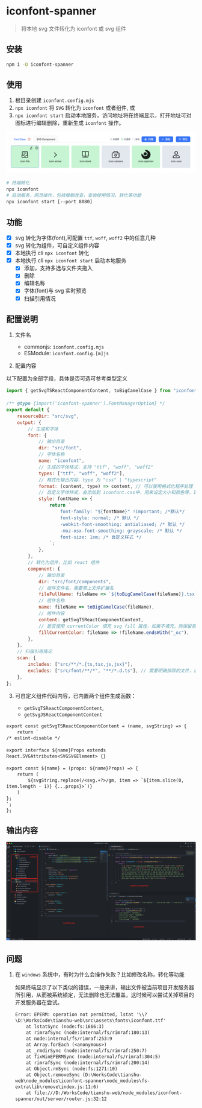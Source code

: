 # iconfont-spanner

> 将本地 svg 文件转化为 iconfont 或 svg 组件

## 安装

```sh
npm i -D iconfont-spanner
```

## 使用

1. 根目录创建 `iconfont.config.mjs`
2. `npx iconfont` 将 `SVG` 转化为 `iconfont` 或者组件, 或
3. `npx iconfont start` 启动本地服务，访问地址将在终端显示，打开地址可对图标进行编辑删除，重新生成 `iconfont` 操作。

![alt text](spanner.png)

```sh
# 终端转化
npx iconfont
# 启动服务，网页操作，包括增删改查，查询使用情况，转化等功能
npx iconfont start [--port 8080]
```

## 功能

-   [x] svg 转化为字体(font),可配置 `ttf`, `woff`, `woff2` 中的任意几种
-   [x] svg 转化为组件，可自定义组件内容
-   [x] 本地执行 cli `npx iconfont` 转化
-   [x] 本地执行 cli `npx iconfont start` 启动本地服务
    -   [x] 添加，支持多选与文件夹拖入
    -   [x] 删除
    -   [x] 编辑名称
    -   [x] 字体(font)与 svg 实时预览
    -   [x] 扫描引用情况

## 配置说明

1. 文件名

    - commonjs: `iconfont.config.mjs`
    - ESModule: `iconfont.config.[m]js`

2. 配置内容

以下配置为全部字段，具体是否可选可参考类型定义

```javascript
import { getSvgTSReactComponentContent, toBigCamelCase } from "iconfont-spanner";

/** @type {import('iconfont-spanner').FontManagerOption} */
export default {
    resourceDir: "src/svg",
    output: {
        // 生成和字体
        font: {
            // 输出目录
            dir: "src/font",
            // 字体名称
            name: "iconfont",
            // 生成的字体格式，支持 "ttf", "woff", "woff2"
            types: ["ttf", "woff", "woff2"],
            // 格式化输出内容，type 为 "css" | "typescript"
            format: (content, type) => content, // 可以使用格式化程序处理 content
            // 自定义字体样式，会添加到 iconfont.css中，用来设定大小和颜色等，1em为继承父级的font-size
            style: fontName => {
                return `
                    font-family: "${fontName}" !important; /*默认*/
                    font-style: normal; /* 默认 */
                    -webkit-font-smoothing: antialiased; /* 默认 */
                    -moz-osx-font-smoothing: grayscale; /* 默认 */
                    font-size: 1em; /* 自定义样式 */
                `;
            },
        },
        // 转化为组件，比如 react 组件
        component: {
            // 输出目录
            dir: "src/font/components",
            // 组件文件名，需要带上文件扩展名
            fileFullName: fileName => `${toBigCamelCase(fileName)}.tsx`,
            // 组件名称
            name: fileName => toBigCamelCase(fileName),
            // 组件内容
            content: getSvgTSReactComponentContent,
            // 是否使用 currentColor 填充 svg fill 属性，如果不填充，则保留原色，可以用来实现彩色图标
            fillCurrentColor: fileName => !fileName.endsWith("_oc"),
        },
    },
    // 扫描引用情况
    scan: {
        includes: ["src/**/*.{ts,tsx,js,jsx}"],
        excludes: ["src/font/**/*", "**/*.d.ts"], // 需要明确排除的文件，这会影响到扫描结果
    },
};
```

3. 可自定义组件代码内容，已内置两个组件生成函数：

    - `getSvgTSReactComponentContent`,
    - `getSvgJSReactComponentContent`

```tsx
export const getSvgTSReactComponentContent = (name, svgString) => {
    return `
/* eslint-disable */

export interface ${name}Props extends React.SVGAttributes<SVGSVGElement> {}

export const ${name} = (props: ${name}Props) => {
    return (
        ${svgString.replace(/<svg.+?>/gm, item => `${item.slice(0, item.length - 1)} {...props}>`)}
    )
};
`;
};
```

## 输出内容

![alt text](output.jpg)

## 问题

1. 在 `windows` 系统中，有时为什么会操作失败？比如修改名称，转化等功能

    如果终端显示了以下类似的错误，一般来讲，输出文件被当前项目开发服务器所引用，从而被系统锁定，无法删除也无法覆盖，这时候可以尝试关掉项目的开发服务器在尝试。

    ```log
    Error: EPERM: operation not permitted, lstat '\\?\D:\WorksCode\tianshu-web\src\assets\fonts\iconfont.ttf'
        at lstatSync (node:fs:1666:3)
        at rimrafSync (node:internal/fs/rimraf:180:13)
        at node:internal/fs/rimraf:253:9
        at Array.forEach (<anonymous>)
        at _rmdirSync (node:internal/fs/rimraf:250:7)
        at fixWinEPERMSync (node:internal/fs/rimraf:304:5)
        at rimrafSync (node:internal/fs/rimraf:200:14)
        at Object.rmSync (node:fs:1271:10)
        at Object.removeSync (D:\WorksCode\tianshu-web\node_modules\iconfont-spanner\node_modules\fs-extra\lib\remove\index.js:11:6)
        at file:///D:/WorksCode/tianshu-web/node_modules/iconfont-spanner/out/server/router.js:32:12

    ```
